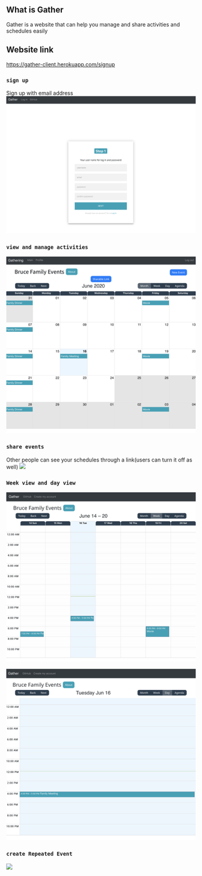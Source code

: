 ## What is Gather
Gather is a website that can help you manage and share activities and schedules easily

## Website link
https://gather-client.herokuapp.com/signup

### `sign up`
Sign up with email address
<img src='./images/Screen Shot 2020-06-16 at 12.00.27 PM.png'/>

### `view and manage activities`
<img src='./images/Screen Shot 2020-06-16 at 12.12.28 PM.png'/>

### `share events`
Other people can see your schedules through a link(users can turn it off as well)
<img src='./demos/shareEvents.gif'/>

### `Week view and day view`
<img src='./images/Screen Shot 2020-06-16 at 12.14.30 PM.png'/>  <br /> <br />
<img src='./images/Screen Shot 2020-06-16 at 12.14.50 PM.png'/>

### `create Repeated Event`
<img src='./demos/createEvent.gif'/>



